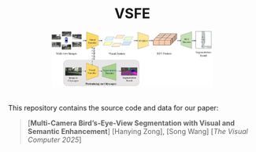 # <div align="center">**VSFE**</div>

<div align="center"><img src="docs/assets/fig2.jpeg" width="65%"></div>
<br>

This repository contains the source code and data for our paper:

> [**Multi-Camera Bird’s-Eye-View Segmentation with Visual and Semantic Enhancement**]
> [Hanying Zong], [Song Wang] 
> [*The Visual Computer 2025*]
